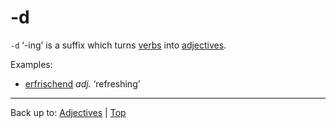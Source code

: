 # -d

`-d` ‘-ing’ is a suffix which turns [verbs](../../verbs/index.md) into [adjectives](../index.md).

Examples:
- [erfrischend](../e/er/erfrischend.md) *adj.* ‘refreshing’

----

Back up to: [Adjectives](../index.md) | [Top](../../index.md)
